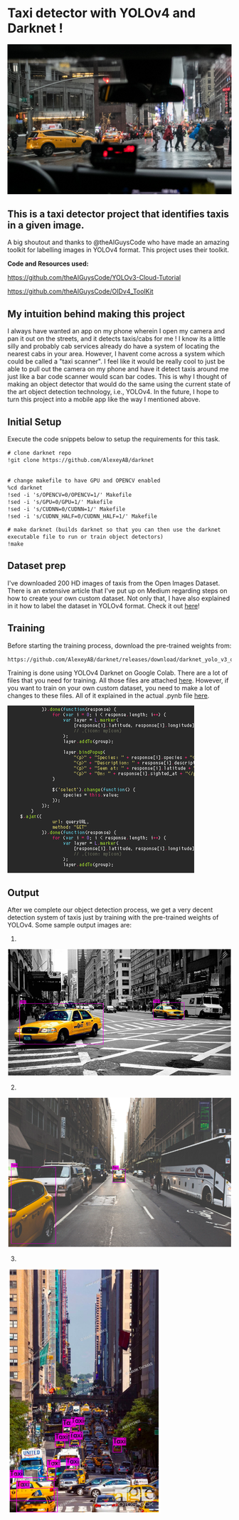 # Taxi detector with YOLOv4 and Darknet !

![taxi][logo]

[logo]: https://github.com/adityarc19/taxi-detector-with-yolov4/blob/master/sample_images/taxi.jpg

## This is a taxi detector project that identifies taxis in a given image.

A big shoutout and thanks to @theAIGuysCode who have made an amazing toolkit for labelling images in YOLOv4 format. This project uses their toolkit.

**Code and Resources used:**

https://github.com/theAIGuysCode/YOLOv3-Cloud-Tutorial

https://github.com/theAIGuysCode/OIDv4_ToolKit
 
## My intuition behind making this project

I always have wanted an app on my phone wherein I open my camera and pan it out on the streets, and it detects taxis/cabs for me ! I know its a little silly and probably cab services already do have a system of locating the nearest cabs in your area. However, I havent come across a system which could be called a "taxi scanner". I feel like it would be really cool to just be able to pull out the camera on my phone and have it detect taxis around me just like a bar code scanner would scan bar codes. 
This is why I thought of making an object detector that would do the same using the current state of the art object detection technology, i.e., YOLOv4. 
In the future, I hope to turn this project into a mobile app like the way I mentioned above. 

## Initial Setup

Execute the code snippets below to setup the requirements for this task.

```
# clone darknet repo
!git clone https://github.com/AlexeyAB/darknet
```

```

# change makefile to have GPU and OPENCV enabled
%cd darknet
!sed -i 's/OPENCV=0/OPENCV=1/' Makefile
!sed -i 's/GPU=0/GPU=1/' Makefile
!sed -i 's/CUDNN=0/CUDNN=1/' Makefile
!sed -i 's/CUDNN_HALF=0/CUDNN_HALF=1/' Makefile
```

```
# make darknet (builds darknet so that you can then use the darknet executable file to run or train object detectors)
!make
```


## **Dataset prep**

I've downloaded 200 HD images of taxis from the Open Images Dataset. There is an extensive article that I've put up on Medium regarding steps on how to create your own custom dataset. Not only that, I have also explained in it how to label the dataset in YOLOv4 format. 
Check it out [here](https://medium.com/analytics-vidhya/create-your-own-dataset-for-yolov4-object-detection-in-5-minutes-fdc988231088)!

## **Training**

Before starting the training process, download the pre-trained weights from:

```
https://github.com/AlexeyAB/darknet/releases/download/darknet_yolo_v3_optimal/yolov4.conv.137
```

Training is done using YOLOv4 Darknet on Google Colab. There are a lot of files that you need for training. All those files are attached [here](https://github.com/adityarc19/taxi-detector-with-yolov4/tree/master/yolov4). However, if you want to train on your own custom dataset, you need to make a lot of changes to these files. All of it explained in the actual .pynb file [here](https://github.com/adityarc19/taxi-detector-with-yolov4/blob/master/Taxi_detector_using_yolov4.ipynb). 

![gif][code]

[code]: https://github.com/adityarc19/taxi-detector-with-yolov4/blob/master/sample_images/code.gif

## **Output**

After we complete our object detection process, we get a very decent detection system of taxis just by training with the pre-trained weights of YOLOv4.
Some sample output images are:

1.

![ot][oti]

[oti]: https://github.com/adityarc19/taxi-detector-with-yolov4/blob/master/sample_images/Screenshot%202020-07-21%20at%209.22.46%20PM.png

2.

![det][otiy]

[otiy]: https://github.com/adityarc19/taxi-detector-with-yolov4/blob/master/sample_images/Screenshot%202020-07-21%20at%209.23.01%20PM.png

3.

![d][oi]

[oi]: https://github.com/adityarc19/taxi-detector-with-yolov4/blob/master/sample_images/Screenshot%202020-07-21%20at%209.23.14%20PM.png


